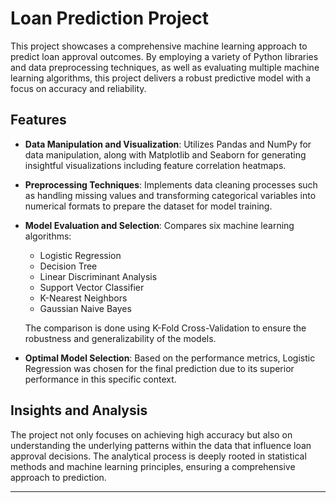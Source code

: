 # Loan Prediction Project

This project showcases a comprehensive machine learning approach to predict loan approval outcomes. By employing a variety of Python libraries and data preprocessing techniques, as well as evaluating multiple machine learning algorithms, this project delivers a robust predictive model with a focus on accuracy and reliability.

## Features

- **Data Manipulation and Visualization**: Utilizes Pandas and NumPy for data manipulation, along with Matplotlib and Seaborn for generating insightful visualizations including feature correlation heatmaps.

- **Preprocessing Techniques**: Implements data cleaning processes such as handling missing values and transforming categorical variables into numerical formats to prepare the dataset for model training.

- **Model Evaluation and Selection**: Compares six machine learning algorithms:
  - Logistic Regression
  - Decision Tree
  - Linear Discriminant Analysis
  - Support Vector Classifier
  - K-Nearest Neighbors
  - Gaussian Naive Bayes

  The comparison is done using K-Fold Cross-Validation to ensure the robustness and generalizability of the models.

- **Optimal Model Selection**: Based on the performance metrics, Logistic Regression was chosen for the final prediction due to its superior performance in this specific context.

## Insights and Analysis

The project not only focuses on achieving high accuracy but also on understanding the underlying patterns within the data that influence loan approval decisions. The analytical process is deeply rooted in statistical methods and machine learning principles, ensuring a comprehensive approach to prediction.

---


